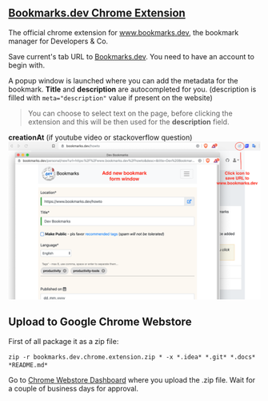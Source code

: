 [Bookmarks.dev Chrome Extension](https://chrome.google.com/webstore/detail/save-to-bookmarksdev/diofdblfhjbpgackifolmboaiccmebjb)
---
The official chrome extension for www.bookmarks.dev, the bookmark manager for Developers & Co. 

Save current's tab URL to [Bookmarks.dev](https://www.bookmarks.dev). You need to have an account to begin with.

A popup window is launched where you can add the metadata for the bookmark. **Title** and **description** are autocompleted
for you. (description is filled with `meta="description"` value if present on the website)

> You can choose to select text on the page, before clicking the extension and this will be then used for the **description**
field. 

**creationAt** (if youtube video or stackoverflow question)
 ![Chrome extension screenshot](docs/img/screenshot-chrome-extension.png)

## Upload to Google Chrome Webstore

First of all package it as a zip file:
```shell
zip -r bookmarks.dev.chrome.extension.zip * -x *.idea* *.git* *.docs* *README.md*
```

Go to [Chrome Webstore Dashboard](https://chrome.google.com/webstore/developer/dashboard) where
you upload the .zip file. Wait for a couple of business days for approval.


